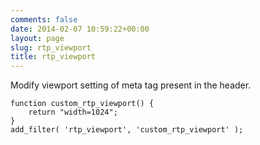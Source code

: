 ```yaml
---
comments: false
date: 2014-02-07 10:59:22+00:00
layout: page
slug: rtp_viewport
title: rtp_viewport
---
```


Modify viewport setting of meta tag present in the header.

    
    function custom_rtp_viewport() {
        return "width=1024";
    }
    add_filter( 'rtp_viewport', 'custom_rtp_viewport' );
